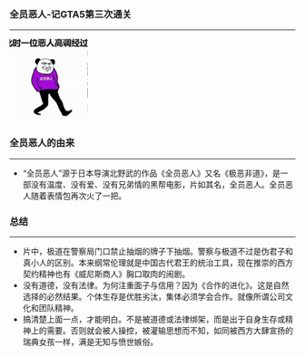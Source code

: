 ### 全员恶人-记GTA5第三次通关
***
![全员恶人](../public/image/19100801.png)

### 全员恶人的由来
***
* “全员恶人”源于日本导演北野武的作品《全员恶人》又名《极恶非道》，是一部没有温度、没有爱、没有兄弟情的黑帮电影，片如其名，全员恶人。全员恶人随着表情包再次火了一把。

### 总结
***
* 片中，极道在警察局门口禁止抽烟的牌子下抽烟。警察与极道不过是伪君子和真小人的区别。本来纲常伦理就是中国古代君王的统治工具，现在推崇的西方契约精神也有《威尼斯商人》胸口取肉的闹剧。
* 没有道德，没有法律。为何注重面子与信用？因为《合作的进化》。这是自然选择的必然结果。个体生存是优胜劣汰，集体必须学会合作。就像所谓公司文化和团队精神。
* 搞清楚上面一点，才能明白。不是被道德或法律绑架，而是出于自身生存或精神上的需要。否则就会被人操控，被灌输思想而不知，如同被西方大肆宣扬的瑞典女孩一样，满是无知与愤世嫉俗。
